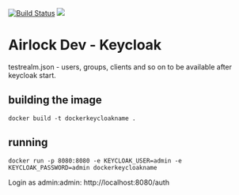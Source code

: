 [![Build Status](https://travis-ci.org/ing-bank/airlock-dev-keycloak.svg?branch=master)](https://travis-ci.org/ing-bank/airlock-dev-keycloak)
[![](https://images.microbadger.com/badges/image/nielsdenissen/airlock-dev-keycloak:latest.svg)](https://microbadger.com/images/nielsdenissen/airlock-dev-keycloak:latest)


# Airlock Dev - Keycloak

testrealm.json - users, groups, clients and so on to be available after keycloak start.

## building the image
```
docker build -t dockerkeycloakname .
```
## running
```
docker run -p 8080:8080 -e KEYCLOAK_USER=admin -e KEYCLOAK_PASSWORD=admin dockerkeycloakname
```
Login as admin:admin: http://localhost:8080/auth 
